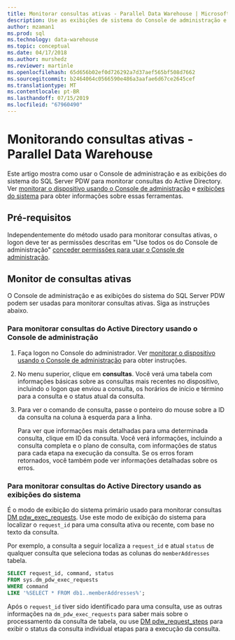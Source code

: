 ```yaml
---
title: Monitorar consultas ativas - Parallel Data Warehouse | Microsoft Docs
description: Use as exibições de sistema do Console de administração e Parallel Data Warehouse para monitorar consultas ativas no Analytics Platform System.
author: mzaman1
ms.prod: sql
ms.technology: data-warehouse
ms.topic: conceptual
ms.date: 04/17/2018
ms.author: murshedz
ms.reviewer: martinle
ms.openlocfilehash: 65d656b02ef0d726292a7d37aef565bf508d7662
ms.sourcegitcommit: b2464064c0566590e486a3aafae6d67ce2645cef
ms.translationtype: MT
ms.contentlocale: pt-BR
ms.lasthandoff: 07/15/2019
ms.locfileid: "67960490"
---
```

# <a name="monitoring-active-queries---parallel-data-warehouse"></a>Monitorando consultas ativas - Parallel Data Warehouse
Este artigo mostra como usar o Console de administração e as exibições do sistema do SQL Server PDW para monitorar consultas do Active Directory. Ver [monitorar o dispositivo usando o Console de administração](monitor-the-appliance-by-using-the-admin-console.md) e [exibições do sistema](tsql-system-views.md) para obter informações sobre essas ferramentas.  
  
## <a name="prerequisites"></a>Pré-requisitos  
Independentemente do método usado para monitorar consultas ativas, o logon deve ter as permissões descritas em "Use todos os do Console de administração" [conceder permissões para usar o Console de administração](grant-permissions.md#grant-permissions-to-use-the-admin-console).  
  
## <a name="PermsAdminConsole"></a>Monitor de consultas ativas  
O Console de administração e as exibições do sistema do SQL Server PDW podem ser usadas para monitorar consultas ativas. Siga as instruções abaixo.  
  
### <a name="to-monitor-active-queries-by-using-the-admin-console"></a>Para monitorar consultas do Active Directory usando o Console de administração  
  
1.  Faça logon no Console do administrador. Ver [monitorar o dispositivo usando o Console de administração](monitor-the-appliance-by-using-the-admin-console.md) para obter instruções.  
  
2.  No menu superior, clique em **consultas**. Você verá uma tabela com informações básicas sobre as consultas mais recentes no dispositivo, incluindo o logon que enviou a consulta, os horários de início e término para a consulta e o status atual da consulta.  
  
3.  Para ver o comando de consulta, passe o ponteiro do mouse sobre a ID da consulta na coluna à esquerda para a linha.  
  
    Para ver que informações mais detalhadas para uma determinada consulta, clique em ID da consulta. Você verá informações, incluindo a consulta completa e o plano de consulta, com informações de status para cada etapa na execução da consulta. Se os erros foram retornados, você também pode ver informações detalhadas sobre os erros. <!-- MISSING LINKS See [Understanding Query Plans &#40;SQL Server PDW&#41;](../sqlpdw/understanding-query-plans-sql-server-pdw.md) for information on how to interpret the query plan information available in the Admin Console.  -->
  
### <a name="to-monitor-active-queries-by-using-the-system-views"></a>Para monitorar consultas do Active Directory usando as exibições do sistema  
É o modo de exibição do sistema primário usado para monitorar consultas [DM pdw_exec_requests](../relational-databases/system-dynamic-management-views/sys-dm-pdw-exec-requests-transact-sql.md). Use este modo de exibição do sistema para localizar o `request_id` para uma consulta ativa ou recente, com base no texto da consulta.  
  
Por exemplo, a consulta a seguir localiza a `request_id` e atual `status` de qualquer consulta que seleciona todas as colunas do `memberAddresses` tabela.  
  
```sql  
SELECT request_id, command, status   
FROM sys.dm_pdw_exec_requests   
WHERE command   
LIKE '%SELECT * FROM db1..memberAddresses%';  
```  
  
Após o `request_id` tiver sido identificado para uma consulta, use as outras informações na `dm_pdw_exec_requests` para saber mais sobre o processamento da consulta de tabela, ou use [DM pdw_request_steps](../relational-databases/system-dynamic-management-views/sys-dm-pdw-request-steps-transact-sql.md) para exibir o status da consulta individual etapas para a execução da consulta.  
  
<!-- MISSING LINKS 
## See Also  
[Common Metadata Query Examples &#40;SQL Server PDW&#41;](../sqlpdw/common-metadata-query-examples-sql-server-pdw.md)  
-->
  
